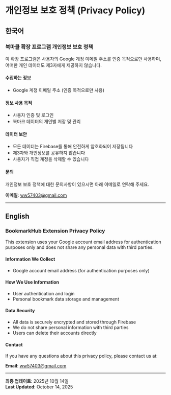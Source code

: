 # 개인정보 보호 정책 (Privacy Policy)

## 한국어

### 북마클 확장 프로그램 개인정보 보호 정책

이 확장 프로그램은 사용자의 Google 계정 이메일 주소를 인증 목적으로만 사용하며, 어떠한 개인 데이터도 제3자에게 제공하지 않습니다.

#### 수집하는 정보

- Google 계정 이메일 주소 (인증 목적으로만 사용)

#### 정보 사용 목적

- 사용자 인증 및 로그인
- 북마크 데이터의 개인별 저장 및 관리

#### 데이터 보안

- 모든 데이터는 Firebase를 통해 안전하게 암호화되어 저장됩니다
- 제3자와 개인정보를 공유하지 않습니다
- 사용자가 직접 계정을 삭제할 수 있습니다

#### 문의

개인정보 보호 정책에 대한 문의사항이 있으시면 아래 이메일로 연락해 주세요.

**이메일**: ww57403@gmail.com

---

## English

### BookmarkHub Extension Privacy Policy

This extension uses your Google account email address for authentication purposes only and does not share any personal data with third parties.

#### Information We Collect

- Google account email address (for authentication purposes only)

#### How We Use Information

- User authentication and login
- Personal bookmark data storage and management

#### Data Security

- All data is securely encrypted and stored through Firebase
- We do not share personal information with third parties
- Users can delete their accounts directly

#### Contact

If you have any questions about this privacy policy, please contact us at:

**Email**: ww57403@gmail.com

---

**최종 업데이트**: 2025년 10월 14일  
**Last Updated**: October 14, 2025

